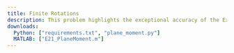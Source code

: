 ```yaml
---
title: Finite Rotations
description: This problem highlights the exceptional accuracy of the ExactFrame formulation for simulating large deformations
downloads:
  Python: ["requirements.txt", "plane_moment.py"]
  MATLAB: ["E21_PlaneMoment.m"]
---
```


